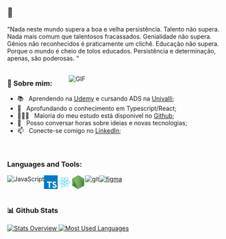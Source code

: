 ## 👋

"Nada neste mundo supera a boa e velha persistência. Talento não supera. Nada mais comum que talentosos fracassados. Genialidade não supera. Gênios não reconhecidos é praticamente um clichê. Educação não supera. Porque o mundo é cheio de tolos educados. Persistência e determinação, apenas, são poderosas. "
<br/>
<br/>

<img align="right" alt="GIF" src="https://media.giphy.com/media/SWoSkN6DxTszqIKEqv/giphy.gif" width="360px"/>

### 🧐 Sobre mim:

- 📚 &nbsp; Aprendendo na [Udemy](https://www.udemy.com/course/curso-de-javascript-moderno-do-basico-ao-avancado/) e cursando ADS na [Univalli](https://ead.univali.br/cursos-graduacao/analise-e-desenvolvimento-de-sistemas-ead);
- 🌱 &nbsp; Aprofundando o conhecimento em Typescript/React; 
- 👨🏻‍💻 &nbsp; Maioria do meu estudo está disponivel no [Github](https://github.com/zWeeeeelll?tab=repositories);
- 💬 &nbsp; Posso conversar horas sobre ideias e novas tecnologias;
- 📫 &nbsp; Conecte-se comigo no [LinkedIn](https://www.linkedin.com/in/isaac-moura-de-oliveira-60737913a/);

<br>

### Languages and Tools:
<a href="https://developer.mozilla.org/en-US/docs/Web/JavaScript" target="_blank"> <img align="left" alt="JavaScript" height ="32px"  src="https://simpleicons.org/icons/scaleway.svg"> </a>
<a href="https://www.typescriptlang.org/" target="_blank"><img align="left" alt="Typescirpt" height ="32px" src="https://raw.githubusercontent.com/github/explore/80688e429a7d4ef2fca1e82350fe8e3517d3494d/topics/typescript/typescript.png"></a>
<a href="https://reactjs.org/" target="_blank"> <img align="left" alt="React" height ="32px" src="https://raw.githubusercontent.com/github/explore/80688e429a7d4ef2fca1e82350fe8e3517d3494d/topics/react/react.png"></a>
<a href="https://nodejs.org" target="_blank"><img align="left" alt="Node.js" height ="32px" src="https://raw.githubusercontent.com/github/explore/80688e429a7d4ef2fca1e82350fe8e3517d3494d/topics/nodejs/nodejs.png"></a>
<a href="https://git-scm.com/" target="_blank"> <img src="https://www.vectorlogo.zone/logos/git-scm/git-scm-icon.svg" align="left" alt="git" height='32px'/> </a>
<a href="https://www.figma.com/" target="_blank"> <img src="https://www.vectorlogo.zone/logos/figma/figma-icon.svg" alt="figma" height='32px'/> </a>

<br>


### 📊 Github Stats
<a href='https://github.com/zWeeeeelll/github-stats-transparent'>

![Stats Overview](https://raw.githubusercontent.com/zWeeeeelll/github-stats-transparent/output/generated/overview.svg)
![Most Used Languages](https://raw.githubusercontent.com/zWeeeeelll/github-stats-transparent/output/generated/languages.svg)
 </a>
